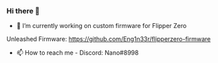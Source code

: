 ### Hi there 👋

- 🔭 I’m currently working on custom firmware for Flipper Zero

Unleashed Firmware: https://github.com/Eng1n33r/flipperzero-firmware

- 📫 How to reach me - Discord: Nano#8998
